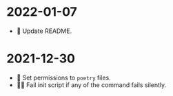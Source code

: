 # 2022-01-07
* 📝 Update README.
# 2021-12-30
* 🐛 Set permissions to `poetry` files.
* 🧑‍💻 Fail init script if any of the command fails silently.